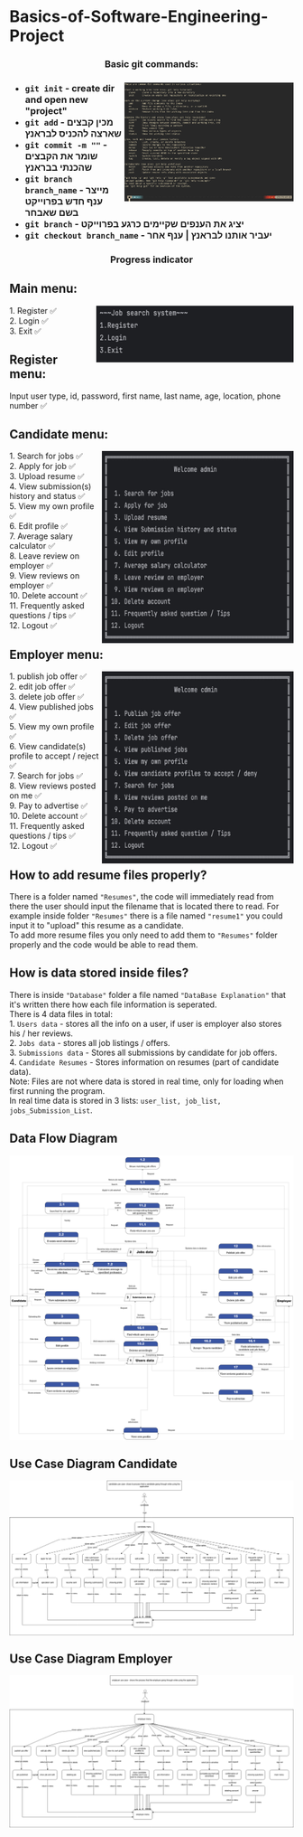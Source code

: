 # Basics-of-Software-Engineering-Project

<h3 align="center">Basic git commands:<h3>

  <img align="right" alt="IMAGE" src="Photos/Git Commands.jpeg" width="300" height="210"/>

- `git init` - create dir and open new "project"  
- `git add` - מכין קבצים שארצה להכניס לבראנץ  
- `git commit -m ""` - שומר את הקבצים שהכנתי בבראנץ  
- `git branch branch_name` - מייצר ענף חדש בפרוייקט בשם שאבחר  
- `git branch` - יציג את הענפים שקיימים כרגע בפרוייקט  
- `git checkout branch_name` - יעביר אותנו לבראנץ | ענף אחר


<h3 align="center">Progress indicator<h3>
<h2 align="left"> Main menu: </h2>
  <img align="right" alt="IMAGE" src="Photos/Main Menu.jpeg" width="350" height="100" />
1.	Register ✅<br />
2.	Login ✅<br />
3.	Exit ✅<br />

<h2 align="left"> Register menu: </h2>
Input user type, id, password, first name, last name, age, location, phone number ✅<br />

<h2 align="left"> Candidate menu: </h2>
<img align="right" alt="IMAGE" src="Photos/Candidate Menu.jpeg" width="340" height="340" />
1.	Search for jobs ✅<br />
2.	Apply for job ✅<br />
3.	Upload resume ✅<br />
4.	View submission(s) history and status ✅<br />
5.  View my own profile ✅<br />
6.	Edit profile ✅<br />
7.	Average salary calculator ✅<br />
8.	Leave review on employer ✅<br />
9.  View reviews on employer ✅<br />
10.	Delete account ✅<br />
11.	Frequently asked questions / tips ✅<br />
12.	Logout ✅<br />

<h2 align="left"> Employer menu: </h2>
<img align="right" alt="IMAGE" src="Photos/Employer Menu.jpeg" width="340" height="340" />
1.	publish job offer ✅<br />
2.	edit job offer ✅<br />
3.	delete job offer ✅<br />
4.	View published jobs ✅<br />
5.  View my own profile ✅<br />
6.	View candidate(s) profile to accept / reject ✅<br />
7.	Search for jobs ✅<br />
8.  View reviews posted on me ✅<br />
9.	Pay to advertise ✅<br />
10.	Delete account ✅<br />
11.	Frequently asked questions / tips ✅<br />
12.	Logout ✅<br />

<h2 align="left"> How to add resume files properly? </h2>
There is a folder named <code>"Resumes"</code>, the code will immediately read from there the user should input the filename that is located there to read.
For example inside folder <code>"Resumes"</code> there is a file named <code>"resume1"</code> you could input it to "upload" this resume as a candidate.<br />
To add more resume files you only need to add them to <code>"Resumes"</code> folder properly and the code would be able to read them.<br />

<h2 align="left"> How is data stored inside files? </h2>
There is inside <code>"Database"</code> folder a file named <code>"DataBase Explanation"</code> that it's written there how each file information is seperated.<br />
There is 4 data files in total:<br />
1. <code>Users data</code> - stores all the info on a user, if user is employer also stores his / her reviews.<br />
2. <code>Jobs data</code> - stores all job listings / offers.<br />
3. <code>Submissions data</code> - Stores all submissions by candidate for job offers.<br />
4. <code>Candidate Resumes</code> - Stores information on resumes (part of candidate data).<br />
Note: Files are not where data is stored in real time, only for loading when first running the program.<br />
In real time data is stored in 3 lists: <code>user_list, job_list, jobs_Submission_List</code>.<br />

<h2 align="left"> Data Flow Diagram </h2>
<img align="middle" alt="IMAGE" src="Photos/Basics of software engineering project Data Flow Diagram level 2.png"/>

<h2 align="left"> Use Case Diagram Candidate </h2>
<img align="middle" alt="IMAGE" src="Photos/Use case Diagram Candidate.png"/>

<h2 align="left"> Use Case Diagram Employer </h2>
<img align="middle" alt="IMAGE" src="Photos/Use case Diagram Employer.png"/>
